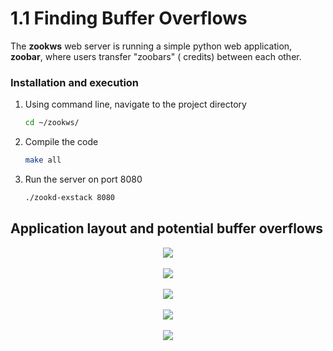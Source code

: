 # 1.1 Finding Buffer Overflows

The **zookws** web server is running a simple python web application, **zoobar**, where users transfer "zoobars" (
credits) between each other.

### Installation and execution
1. Using command line, navigate to the project directory
   ```sh
   cd ~/zookws/ 
   ```
2. Compile the code
   ```sh
   make all 
   ```
3. Run the server on port 8080 
   ```sh
   ./zookd-exstack 8080
   ```

## Application layout and potential buffer overflows

<div style="text-align:center;display:flex;flex-direction: column; width: 100%">
    <img src="https://user-images.githubusercontent.com/13490629/217200886-83e8b9be-3508-4bea-9faf-97470a3ec877.png" style="display: block;-webkit-user-select: none;margin: auto;"><br/>
    <img src="https://user-images.githubusercontent.com/13490629/217201214-f8f4ccf9-11ef-4bc4-9b78-9960856a3608.png" style="display: block;-webkit-user-select: none;margin: auto;"><br/>
    <img src="https://user-images.githubusercontent.com/13490629/217201420-d668b7d7-3817-4154-a7ff-98aa298a9ed6.png" style="display: block;-webkit-user-select: none;margin: auto;"><br/>
    <img src="https://user-images.githubusercontent.com/13490629/217203457-8000f037-6039-4fdc-b827-4b6d61f8e67a.png" style="display: block;-webkit-user-select: none;margin: auto;"><br/>
    <img src="https://user-images.githubusercontent.com/13490629/217203965-c89aa02a-2dc8-4831-9b69-5807c564be64.png" style="display: block;-webkit-user-select: none;margin: auto;">
</div>
